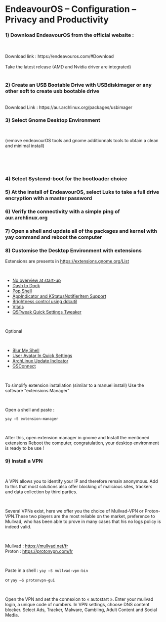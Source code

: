 # EndeavourOS – Configuration – Privacy and Productivity







### 1) Download EndeavourOS from the official website :
<br />
<br />
Download link : https://endeavouros.com/#Download
<br />

<br />
Take the latest release (AMD and Nvidia driver are integrated)
<br />
<br />

### 2) Create an USB Bootable Drive with USBdiskimager or any other soft to create usb bootable drive
<br />
Download Link : https://aur.archlinux.org/packages/usbimager

<br />

### 3) Select Gnome Desktop Environment 

<br />

(remove endeavourOS tools and gnome additionnals tools to obtain a clean and minimal install)

<br />
<br />
<br />

### 4) Select Systemd-boot for the bootloader choice

### 5) At the install of EndeavourOS, select Luks to take a full drive encryption with a master password

### 6) Verify the connectivity with a simple ping of aur.archlinux.org

### 7) Open a shell and update all of the packages and kernel with yay command and reboot the computer

### 8) Customise the Desktop Environment with extensions

Extensions are presents in https://extensions.gnome.org/List 

<br />

- [No overview at start-up](https://extensions.gnome.org/extension/4099/no-overview/)
- [Dash to Dock](https://extensions.gnome.org/extension/307/dash-to-dock/)
- [Pop Shell](https://aur.archlinux.org/packages/gnome-shell-extension-pop-shell-git)
- [AppIndicator and KStatusNotifierItem Support](https://extensions.gnome.org/extension/615/appindicator-support/)
- [Brightness control using ddcutil](https://extensions.gnome.org/extension/2645/brightness-control-using-ddcutil/)
- [Vitals](https://extensions.gnome.org/extension/1460/vitals/)
- [QSTweak Quick Settings Tweaker](https://extensions.gnome.org/extension/5446/quick-settings-tweaker/)

<br />

Optional

<br />

- [Blur My Shell](https://extensions.gnome.org/extension/3193/blur-my-shell/)
- [User Avatar In Quick Settings](https://extensions.gnome.org/extension/5506/user-avatar-in-quick-settings/)
- [ArchLinux Update Indicator](https://extensions.gnome.org/extension/1010/archlinux-updates-indicator/)
- [GSConnect](https://extensions.gnome.org/extension/1319/gsconnect/)

<br />

To simplify extension installation (similar to a manuel install)
Use the software "extensions Manager"

<br />

Open a shell and paste : 

``` yay –S extension-manager ```

<br />

After this, open extension manager in gnome and Install the mentioned extensions
Reboot the computer, congratulation, your desktop environment is ready to be use !

### 9) Install a VPN

<br />

A VPN allows you to identify your IP and therefore remain anonymous. Add to this that most solutions also offer blocking of malicious sites, trackers and data collection by third parties.

<br />

Several VPNs exist, here we offer you the choice of Mullvad-VPN or Proton-VPN.These two players are the most reliable on the market, preference to Mullvad, who has been able to prove in many cases that his no logs policy is indeed valid.

<br />

Mullvad : https://mullvad.net/fr  
Proton : https://protonvpn.com/fr

<br />

Paste in a shell : ``` yay –S mullvad-vpn-bin ```

or ``` yay –S protonvpn-gui ```

<br />

Open the VPN and set the connexion to « autostart ».
Enter your mullvad login, a unique code of numbers.
In VPN settings, choose DNS content blocker. Select Ads, Tracker, Malware, Gambling, Adult Content and Social Media.









